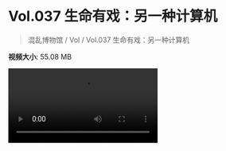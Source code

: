# Vol.037 生命有戏：另一种计算机

> 混乱博物馆 / Vol / Vol.037 生命有戏：另一种计算机

**视频大小**: 55.08 MB

<div class="video"><video src="https://file.hsyhx.top/archive/混乱博物馆/Vol/037.mp4" controls preload>🤔 您的浏览器不支持 video 标签</video></div>